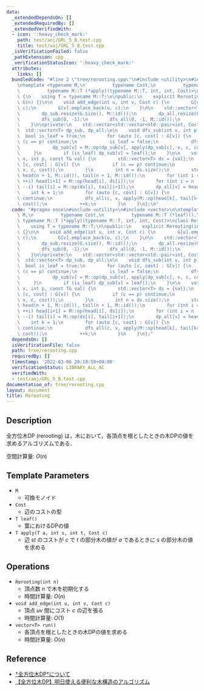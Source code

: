 ```yaml
---
data:
  _extendedDependsOn: []
  _extendedRequiredBy: []
  _extendedVerifiedWith:
  - icon: ':heavy_check_mark:'
    path: test/aoj/GRL_5_B.test.cpp
    title: test/aoj/GRL_5_B.test.cpp
  _isVerificationFailed: false
  _pathExtension: cpp
  _verificationStatusIcon: ':heavy_check_mark:'
  attributes:
    links: []
  bundledCode: "#line 2 \"tree/rerooting.cpp\"\n#include <utility>\n#include <vector>\n\
    \ntemplate <typename M,\n          typename Cost,\n          typename M::T (*leaf)(),\n\
    \          typename M::T (*apply)(typename M::T, int, int, Cost)>\nclass Rerooting\
    \ {\n    using T = typename M::T;\n\npublic:\n    explicit Rerooting(int n) :\
    \ G(n) {}\n\n    void add_edge(int u, int v, Cost c) {\n        G[u].emplace_back(v,\
    \ c);\n        G[v].emplace_back(u, c);\n    }\n\n    std::vector<T> run() {\n\
    \        dp_sub.resize(G.size(), M::id());\n        dp_all.resize(G.size());\n\
    \        dfs_sub(0, -1);\n        dfs_all(0, -1, M::id());\n        return dp_all;\n\
    \    }\n\nprivate:\n    std::vector<std::vector<std::pair<int, Cost>>> G;\n  \
    \  std::vector<T> dp_sub, dp_all;\n\n    void dfs_sub(int v, int p) {\n      \
    \  bool is_leaf = true;\n        for (auto [c, cost] : G[v]) {\n            if\
    \ (c == p) continue;\n            is_leaf = false;\n            dfs_sub(c, v);\n\
    \            dp_sub[v] = M::op(dp_sub[v], apply(dp_sub[c], v, c, cost));\n   \
    \     }\n        if (is_leaf) dp_sub[v] = leaf();\n    }\n\n    void dfs_all(int\
    \ v, int p, const T& val) {\n        std::vector<T> ds = {val};\n        for (auto\
    \ [c, cost] : G[v]) {\n            if (c == p) continue;\n            ds.push_back(apply(dp_sub[c],\
    \ v, c, cost));\n        }\n        int n = ds.size();\n        std::vector<T>\
    \ head(n + 1, M::id()), tail(n + 1, M::id());\n        for (int i = 0; i < n;\
    \ ++i) head[i+1] = M::op(head[i], ds[i]);\n        for (int i = n - 1; i >= 0;\
    \ --i) tail[i] = M::op(ds[i], tail[i+1]);\n        dp_all[v] = head[n];\n    \
    \    int k = 1;\n        for (auto [c, cost] : G[v]) {\n            if (c == p)\
    \ continue;\n            dfs_all(c, v, apply(M::op(head[k], tail[k+1]), c, v,\
    \ cost));\n            ++k;\n        }\n    }\n};\n"
  code: "#pragma once\n#include <utility>\n#include <vector>\n\ntemplate <typename\
    \ M,\n          typename Cost,\n          typename M::T (*leaf)(),\n         \
    \ typename M::T (*apply)(typename M::T, int, int, Cost)>\nclass Rerooting {\n\
    \    using T = typename M::T;\n\npublic:\n    explicit Rerooting(int n) : G(n)\
    \ {}\n\n    void add_edge(int u, int v, Cost c) {\n        G[u].emplace_back(v,\
    \ c);\n        G[v].emplace_back(u, c);\n    }\n\n    std::vector<T> run() {\n\
    \        dp_sub.resize(G.size(), M::id());\n        dp_all.resize(G.size());\n\
    \        dfs_sub(0, -1);\n        dfs_all(0, -1, M::id());\n        return dp_all;\n\
    \    }\n\nprivate:\n    std::vector<std::vector<std::pair<int, Cost>>> G;\n  \
    \  std::vector<T> dp_sub, dp_all;\n\n    void dfs_sub(int v, int p) {\n      \
    \  bool is_leaf = true;\n        for (auto [c, cost] : G[v]) {\n            if\
    \ (c == p) continue;\n            is_leaf = false;\n            dfs_sub(c, v);\n\
    \            dp_sub[v] = M::op(dp_sub[v], apply(dp_sub[c], v, c, cost));\n   \
    \     }\n        if (is_leaf) dp_sub[v] = leaf();\n    }\n\n    void dfs_all(int\
    \ v, int p, const T& val) {\n        std::vector<T> ds = {val};\n        for (auto\
    \ [c, cost] : G[v]) {\n            if (c == p) continue;\n            ds.push_back(apply(dp_sub[c],\
    \ v, c, cost));\n        }\n        int n = ds.size();\n        std::vector<T>\
    \ head(n + 1, M::id()), tail(n + 1, M::id());\n        for (int i = 0; i < n;\
    \ ++i) head[i+1] = M::op(head[i], ds[i]);\n        for (int i = n - 1; i >= 0;\
    \ --i) tail[i] = M::op(ds[i], tail[i+1]);\n        dp_all[v] = head[n];\n    \
    \    int k = 1;\n        for (auto [c, cost] : G[v]) {\n            if (c == p)\
    \ continue;\n            dfs_all(c, v, apply(M::op(head[k], tail[k+1]), c, v,\
    \ cost));\n            ++k;\n        }\n    }\n};"
  dependsOn: []
  isVerificationFile: false
  path: tree/rerooting.cpp
  requiredBy: []
  timestamp: '2022-03-06 20:10:50+09:00'
  verificationStatus: LIBRARY_ALL_AC
  verifiedWith:
  - test/aoj/GRL_5_B.test.cpp
documentation_of: tree/rerooting.cpp
layout: document
title: Rerooting
---
```


## Description

全方位木DP (rerooting) は，木において，各頂点を根としたときの木DPの値を求めるアルゴリズムである．

空間計算量: $O(n)$

## Template Parameters

- `M`
    - 可換モノイド
- `Cost`
    - 辺のコストの型
- `T leaf()`
    - 葉におけるDPの値
- `T apply(T a, int s, int t, Cost c)`
    - 辺 $st$ のコストが $c$ で $t$ の部分木の値が $a$ であるときに $s$ の部分木の値を求める

## Operations

- `Rerooting(int n)`
    - 頂点数 $n$ で木を初期化する
    - 時間計算量: $O(n)$
- `void add_edge(int u, int v, Cost c)`
    - 頂点 $uv$ 間にコスト $c$ の辺を張る
    - 時間計算量: $O(1)$
- `vector<T> run()`
    - 各頂点を根としたときの木DPの値を求める
    - 時間計算量: $O(n)$

## Reference

- [†全方位木DP†について](https://ei1333.hateblo.jp/entry/2017/04/10/224413)
- [【全方位木DP】明日使える便利な木構造のアルゴリズム](https://qiita.com/keymoon/items/2a52f1b0fb7ef67fb89e)
